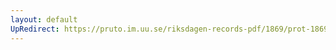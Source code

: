 ```yaml
---
layout: default
UpRedirect: https://pruto.im.uu.se/riksdagen-records-pdf/1869/prot-1869--ak--316/prot-1869--ak--316_059.pdf
---
```

